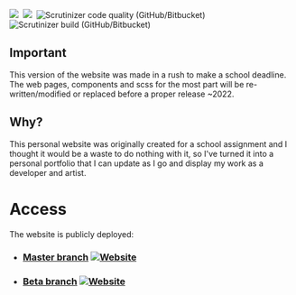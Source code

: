 <p >
<img src="https://img.shields.io/github/stars/Rubeanie/Ruben-P?color=efc20f&style=for-the-badge" />&nbsp;
<img src="https://img.shields.io/github/issues/Rubeanie/Ruben-P?style=for-the-badge" />&nbsp;
 <img alt="Scrutinizer code quality (GitHub/Bitbucket)" src="https://img.shields.io/scrutinizer/quality/g/Rubeanie/Ruben-P?style=for-the-badge">&nbsp;
 <img alt="Scrutinizer build (GitHub/Bitbucket)" src="https://img.shields.io/scrutinizer/build/g/Rubeanie/Ruben-P?style=for-the-badge">&nbsp;
</p>

## Important
This version of the website was made in a rush to make a school deadline. The web pages, components and scss for the most part will be re-written/modified or replaced before a proper release ~2022.

## Why?
This personal website was originally created for a school assignment and I thought it would be a waste to do nothing with it, so I've turned it into a personal portfolio that I can update as I go and display my work as a developer and artist.

# Access
The website is publicly deployed:
- ### [Master branch](https://www.ruben-p.com) <a href="https://www.ruben-p.com"><img alt="Website" src="https://img.shields.io/website?down_color=red&down_message=Down&label=is&style=flat-square&up_color=green&up_message=Up&url=https%3A%2F%2Fwww.ruben-p.com%2F"></a>
- ### [Beta branch](https://www.beta.ruben-p.com) <a href="https://www.beta.ruben-p.com"><img alt="Website" src="https://img.shields.io/website?down_color=red&down_message=Down&label=is&style=flat-square&up_color=green&up_message=Up&url=https%3A%2F%2Fwww.beta.ruben-p.com%2F"></a>

